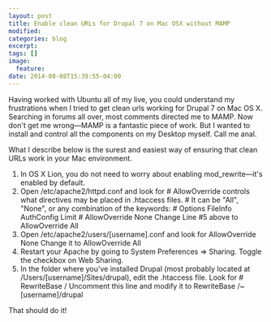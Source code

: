 ```yaml
---
layout: post
title: Enable clean URLs for Drupal 7 on Mac OSX without MAMP
modified:
categories: blog
excerpt:
tags: []
image:
  feature:
date: 2014-08-08T15:39:55-04:00
---
```

<p>Having worked with Ubuntu all of my live, you could understand my frustrations when I tried to get clean urls working for Drupal 7 on Mac OS X. Searching in forums all over, most comments directed me to MAMP. Now don't get me wrong&mdash;MAMP is a fantastic piece of work. But I wanted to install and control all the components on my Desktop myself. Call me anal.<p>
<p>What I describe below is the surest and easiest way of ensuring that clean URLs work in your Mac environment.<p>
<ol>
<li>In OS X Lion, you do not need to worry about enabling mod_rewrite&mdash;it's enabled by default.</li>
<li>Open <bash>/etc/apache2/httpd.conf</bash> and look for
<bash highlight=5>
# AllowOverride controls what directives may be placed in .htaccess files.
# It can be "All", "None", or any combination of the keywords:
#   Options FileInfo AuthConfig Limit
#
AllowOverride None
</bash>
Change Line #5 above to
<bash start=5>
AllowOverride All
</bash>
</li>
<li>Open <bash>/etc/apache2/users/[username].conf</bash> and look for
<bash>
AllowOverride None
</bash>
Change it to
<bash>
AllowOverride All
</bash>
</li>
<li>Restart your Apache by going to System Preferences => Sharing. Toggle the checkbox on Web Sharing.</li>
<li>In the folder where you've installed Drupal (most probably located at <bash>/Users/[username]/Sites/drupal</bash>), edit the <bash>.htaccess</bash> file. Look for
<bash>
# RewriteBase /
</bash>
Uncomment this line and modify it to
<bash>
RewriteBase /~[username]/drupal
</bash>
</ol>
<p>That should do it!</p>
